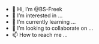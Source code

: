 - 👋 Hi, I’m @BS-Freek
- 👀 I’m interested in ...
- 🌱 I’m currently learning ...
- 💞️ I’m looking to collaborate on ...
- 📫 How to reach me ...

<!---
BS-Freek/BS-Freek is a ✨ special ✨ repository because its `README.md` (this file) appears on your GitHub profile.
You can click the Preview link to take a look at your changes.
--->
